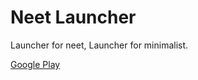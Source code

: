 # Neet Launcher
Launcher for neet, Launcher for minimalist.

[Google Play](https://play.google.com/store/apps/details?id=com.diewland.luncher.listview&hl=en)
